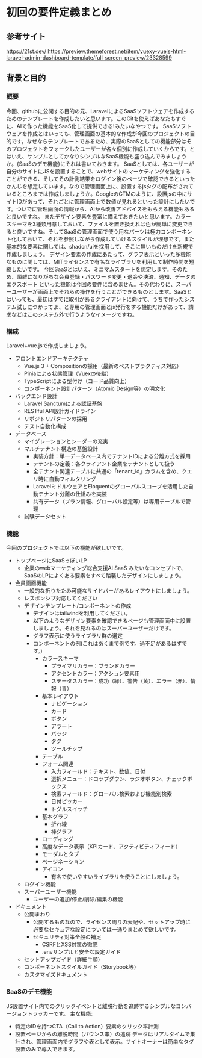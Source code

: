 # 初回の要件定義まとめ

## 参考サイト
https://21st.dev/
https://preview.themeforest.net/item/vuexy-vuejs-html-laravel-admin-dashboard-template/full_screen_preview/23328599

## 背景と目的
### 概要
今回、githubに公開する目的の元、LaravelによるSaaSソフトウェアを作成するためのテンプレートを作成したいと思います。このGitを使えばあなたもすぐに、AIで作った機能をSaaS化して提供できる!みたいなやつです。
SaaSソフトウェアを作成とはいっても、管理画面の基本的な作成が今回のプロジェクトの目的です。なぜならテンプレートであるため、実際のSaaSとしての機能部分はそのプロジェクトをフォークしたユーザーが各々個別に作成していくからです。とはいえ、サンプルとしてかなりシンプルなSaaS機能も盛り込んでみましょうか。{SaaSのデモ機能}にそれは書いておきます。
SaaSとしては、各ユーザーが自分のサイトにJSを設置することで、webサイトのマーケティングを強化することができる、そしてその計測結果をログイン後のページで確認できるといったかんじを想定しています。なので管理画面上に、設置するjsタグの配布がされているところまでは作成しましょうか。GoogleのGTMのように、設置jsの中にサイトIDがあって、それごとに管理画面上で数値が見れるといった設計にしたいです。ついでに管理画面の情報から、AIから改善アドバイスをもらえる機能もあると良いですね。
またデザイン要素を豊富に備えておきたいと思います。カラースキーマを3種類用意しておいて、ファイルを置き換えれば色が簡単に変更できると良いですね。そしてSaaSの管理画面で使う用なパーツは極力コンポーネント化しておいて、それを参照しながら作成していけるスタイルが理想です。また基本的な要素に関しては、shadcn/uiを採用して、そこに無いものだけを新規で作成しましょう。
デザイン要素の作成にあたって、グラフ表示といった多機能なものに関しては、MITライセンスで有名なライブラリを利用して制作時間を短縮したいです。
今回SaaSとはいえ、ミニマムスタートを想定します。そのため、煩雑になりがちな会員登録・パスワード変更・退会や決済、通知、データのエクスポート といった機能は今回の要件に含めません。その代わりに、スーパーユーザーが画面上でそれらの操作を行うことができるものとします。SaaSとはいっても、最初はすでに取引があるクライアントに向けて、うちで作ったシステム試しにつかってよ、と専用の管理画面とjs発行をする機能だけがあって、請求などはこのシステム外で行うようなイメージですね。
### 構成
Laravel+vue.jsで作成しましょう。

- フロントエンドアーキテクチャ
    - Vue.js 3 + Compositionの採用（最新のベストプラクティス対応）
    - Piniaによる状態管理（Vuexの後継）
    - TypeScriptによる型付け（コード品質向上）
    - コンポーネント設計パターン（Atomic Design等）の明文化
- バックエンド設計
    - Laravel Sanctumによる認証基盤
    - RESTful API設計ガイドライン
    - リポジトリパターンの採用
    - テスト自動化構成
- データベース
    - マイグレーションとシーダーの充実
    - マルチテナント構造の基盤設計
        - 実装方針：単一データベース内でテナントIDによる分離方式を採用
        - テナントの定義：各クライアント企業をテナントとして扱う
        - 全テナント関連テーブルに共通の「tenant_id」カラムを含め、クエリ時に自動フィルタリング
        - LaravelミドルウェアとEloquentのグローバルスコープを活用した自動テナント分離の仕組みを実装
        - 共有データ（プラン情報、グローバル設定等）は専用テーブルで管理
    - 試験データセット

### 機能
今回のプロジェクトでは以下の機能が欲しいです。
- トップページにSaaSっぽいLP
    - 企業のwebマーケティング総合支援AI SaaS みたいなコンセプトで、SaaSのLPによくある要素をすべて踏襲したデザインにしましょう。
- 会員画面機能
    - 一般的な折りたたみ可能なサイドバーがあるレイアウトにしましょう。
    - レスポンシブ対応してください
    - デザインテンプレート/コンポーネントの作成
        - デザインはtailwindを利用してください。
        - 以下のようなデザイン要素を確認できるページも管理画面中に設置しましょう。それを見れるのはスーパーユーザーだけです。
        - グラフ表示に使うライブラリ群の選定
        - コンポーネントの例(これはあくまで例です。過不足があるはずです。)
            - カラースキーマ
                - プライマリカラー：ブランドカラー
                - アクセントカラー：アクション要素用
                - ステータスカラー：成功（緑）、警告（黄）、エラー（赤）、情報（青）
            - 基本レイアウト
                - ナビゲーション
                - カード
                - ボタン
                - アラート
                - バッジ
                - タグ
                - ツールチップ
            - テーブル
            - フォーム関連
                - 入力フィールド：テキスト、数値、日付
                - 選択メニュー：ドロップダウン、ラジオボタン、チェックボックス
                - 検索フィールド：グローバル検索および機能別検索
                - 日付ピッカー
                - トグルスイッチ
            - 基本グラフ
                - 折れ線
                - 棒グラフ
            - ローディング
            - 高度なデータ表示（KPIカード、アクティビティフィード）
            - モーダルとタブ
            - ページネーション
            - アイコン
                - 有名で使いやすいライブラリを使うことにしましょう。
    - ログイン機能
    - スーパーユーザー機能
        - ユーザーの追加/停止/削除/編集の機能
- ドキュメント
    - 公開まわり
        - 公開するものなので、ライセンス周りの表記や、セットアップ時に必要なセキュアな設定については一通りまとめて欲しいです。
        - セキュリティ対策全般の補足
            - CSRFとXSS対策の徹底
            - .envサンプルと安全な設定ガイド
    - セットアップガイド（詳細手順）
    - コンポーネントスタイルガイド（Storybook等）
    - カスタマイズドキュメント
### SaaSのデモ機能
JS設置サイト内でのクリックイベントと離脱行動を追跡するシンプルなコンバージョントラッカーです。
主な機能:
- 特定のIDを持つCTA（Call to Action）要素のクリック率計測
- 設置ページからの離脱時間（バウンス率）の追跡
データはリアルタイムで集計され、管理画面内でグラフや表として表示。サイトオーナーは簡単なタグ設置のみで導入できます。
